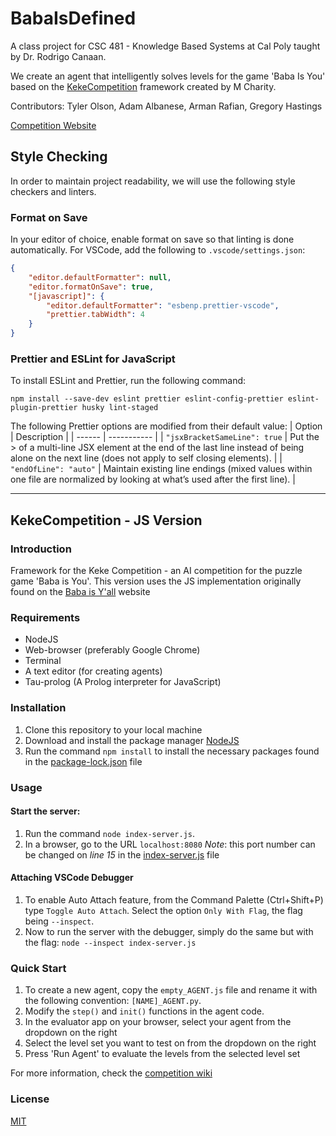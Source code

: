 # BabaIsDefined

A class project for CSC 481 - Knowledge Based Systems at Cal Poly taught by Dr. Rodrigo Canaan. 

We create an agent that intelligently solves
levels for the game 'Baba Is You' based on the [KekeCompetition](https://github.com/MasterMilkX/KekeCompetition) framework
created by M Charity.

Contributors: Tyler Olson, Adam Albanese, Arman Rafian, Gregory Hastings

[Competition Website](http://keke-ai-competition.com/)

## Style Checking

In order to maintain project readability, we will use the following
style checkers and linters.

### Format on Save

In your editor of choice, enable format on save so that linting is
done automatically.
For VSCode, add the following to `.vscode/settings.json`:

```json
{
    "editor.defaultFormatter": null,
    "editor.formatOnSave": true,
    "[javascript]": {
        "editor.defaultFormatter": "esbenp.prettier-vscode",
        "prettier.tabWidth": 4
    }
}
```

### Prettier and ESLint for JavaScript

To install ESLint and Prettier, run the following command:

```
npm install --save-dev eslint prettier eslint-config-prettier eslint-plugin-prettier husky lint-staged
```

The following Prettier options are modified from their default value:
| Option | Description |
| ------ | ----------- |
| `"jsxBracketSameLine": true` | Put the > of a multi-line JSX element at the end of the last line instead of being alone on the next line (does not apply to self closing elements). |
| `"endOfLine": "auto"` | Maintain existing line endings (mixed values within one file are normalized by looking at what’s used after the first line). |

---

## KekeCompetition - JS Version

### Introduction

Framework for the Keke Competition - an AI competition for the puzzle game 'Baba is You'.
This version uses the JS implementation originally found on the [Baba is Y'all](http://equius.gil.engineering.nyu.edu/) website

### Requirements

-   NodeJS
-   Web-browser (preferably Google Chrome)
-   Terminal
-   A text editor (for creating agents)
-   Tau-prolog (A Prolog interpreter for JavaScript)

### Installation

1. Clone this repository to your local machine
2. Download and install the package manager [NodeJS](https://nodejs.org/en/download/)
3. Run the command `npm install` to install the necessary packages found in the [package-lock.json](package-lock.json) file

### Usage

#### Start the server:

1. Run the command `node index-server.js`.
2. In a browser, go to the URL `localhost:8080`
   _Note_: this port number can be changed on _line 15_ in the [index-server.js](index-server.js) file

#### Attaching VSCode Debugger

1. To enable Auto Attach feature, from the Command Palette (Ctrl+Shift+P) type `Toggle Auto Attach`. Select the option `Only With Flag`, the flag being `--inspect`.
2. Now to run the server with the debugger, simply do the same but with the flag: `node --inspect index-server.js`

### Quick Start

1. To create a new agent, copy the `empty_AGENT.js` file and rename it with the following convention:
   `[NAME]_AGENT.py`.
2. Modify the `step()` and `init()` functions in the agent code.
3. In the evaluator app on your browser, select your agent from the dropdown on the right
4. Select the level set you want to test on from the dropdown on the right
5. Press 'Run Agent' to evaluate the levels from the selected level set

For more information, check the [competition wiki](https://github.com/MasterMilkX/KekeCompetition/wiki)

### License

[MIT](https://choosealicense.com/licenses/mit/)
